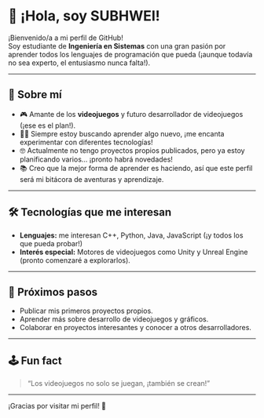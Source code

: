 # 👋 ¡Hola, soy SUBHWEI!

¡Bienvenido/a a mi perfil de GitHub!  
Soy estudiante de **Ingeniería en Sistemas** con una gran pasión por aprender todos los lenguajes de programación que pueda (¡aunque todavía no sea experto, el entusiasmo nunca falta!).

---

## 🚀 Sobre mí

- 🎮 Amante de los **videojuegos** y futuro desarrollador de videojuegos (¡ese es el plan!).
- 🧑‍💻 Siempre estoy buscando aprender algo nuevo, ¡me encanta experimentar con diferentes tecnologías!
- 🤓 Actualmente no tengo proyectos propios publicados, pero ya estoy planificando varios… ¡pronto habrá novedades!
- 📚 Creo que la mejor forma de aprender es haciendo, así que este perfil será mi bitácora de aventuras y aprendizaje.

---

## 🛠️ Tecnologías que me interesan

- **Lenguajes:** me interesan C++, Python, Java, JavaScript (¡y todos los que pueda probar!)
- **Interés especial:** Motores de videojuegos como Unity y Unreal Engine (pronto comenzaré a explorarlos).

---

## 🌱 Próximos pasos

- Publicar mis primeros proyectos propios.
- Aprender más sobre desarrollo de videojuegos y gráficos.
- Colaborar en proyectos interesantes y conocer a otros desarrolladores.

---

## 🕹️ Fun fact

> “Los videojuegos no solo se juegan, ¡también se crean!”

---

¡Gracias por visitar mi perfil! 🚀
